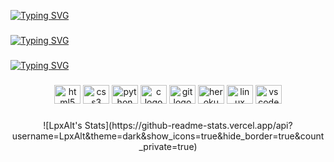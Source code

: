 [![Typing SVG](https://readme-typing-svg.herokuapp.com?font=Fira+Code&pause=1000&color=006AF7&width=435&lines=Hi%2C+I'm+Thomas;Hi%2C+I'm+Lpx)](https://git.io/typing-svg)
###

[![Typing SVG](https://readme-typing-svg.herokuapp.com?font=Fira+Code&pause=1000&color=F7F7F7&width=435&lines=I%E2%80%99m+currently+learning+C+language;I%E2%80%99m+currently+learning+Python;I%E2%80%99m+currently+learning+IT+Security)](https://git.io/typing-svg)
###

[![Typing SVG](https://readme-typing-svg.herokuapp.com?font=Fira+Code&pause=1000&color=F7F7F7&width=435&lines=My+Discord+%3A+Lpx%230022)](https://git.io/typing-svg)


###

<div align="center">
  <img src="https://cdn.jsdelivr.net/gh/devicons/devicon/icons/html5/html5-original.svg" height="30" width="42" alt="html5 logo"  />
  <img src="https://cdn.jsdelivr.net/gh/devicons/devicon/icons/css3/css3-original.svg" height="30" width="42" alt="css3 logo"  />
  <img src="https://cdn.jsdelivr.net/gh/devicons/devicon/icons/python/python-original.svg" height="30" width="42" alt="python logo"  />
  <img src="https://cdn.jsdelivr.net/gh/devicons/devicon/icons/c/c-original.svg" height="30" width="42" alt="c logo"  />
  <img src="https://cdn.jsdelivr.net/gh/devicons/devicon/icons/git/git-original.svg" height="30" width="42" alt="git logo"  />
  <img src="https://cdn.jsdelivr.net/gh/devicons/devicon/icons/heroku/heroku-original.svg" height="30" width="42" alt="heroku logo"  />
  <img src="https://cdn.jsdelivr.net/gh/devicons/devicon/icons/linux/linux-original.svg" height="30" width="42" alt="linux logo"  />
  <img src="https://cdn.jsdelivr.net/gh/devicons/devicon/icons/vscode/vscode-original.svg" height="30" width="42" alt="vscode logo"  />
</div>

###
<div align="center">
![LpxAlt's Stats](https://github-readme-stats.vercel.app/api?username=LpxAlt&theme=dark&show_icons=true&hide_border=true&count_private=true)
</div>